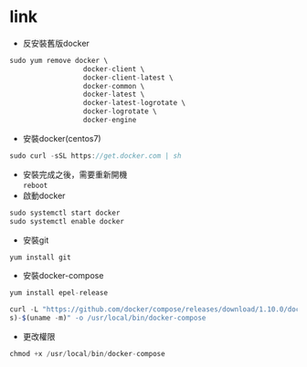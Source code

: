 # link

* 反安裝舊版docker
```js
sudo yum remove docker \
                  docker-client \
                  docker-client-latest \
                  docker-common \
                  docker-latest \
                  docker-latest-logrotate \
                  docker-logrotate \
                  docker-engine
```

* 安裝docker(centos7)  
```js
sudo curl -sSL https://get.docker.com | sh
```
* 安裝完成之後，需要重新開機  
`reboot`
* 啟動docker  
```js
sudo systemctl start docker
sudo systemctl enable docker
```
* 安裝git  
```js
yum install git
```
* 安裝docker-compose  

```js
yum install epel-release
```
```js
curl -L "https://github.com/docker/compose/releases/download/1.10.0/docker-compose-$(uname -
s)-$(uname -m)" -o /usr/local/bin/docker-compose
```
* 更改權限
```js
chmod +x /usr/local/bin/docker-compose
```




















